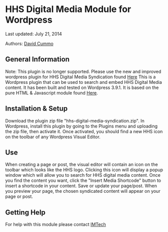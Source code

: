 HHS Digital Media Module for Wordpress
================

Last updated: July 21, 2014

Authors: [David Cummo](https://github.com/cooms13)

## General Information
Note: This plugin is no longer supported.  Please use the new and improved wordpress plugin for HHS Digital Media Syndication found [Here](https://github.com/HHSDigitalMediaAPIPlatform/WordpressCustomPost)
This is a Wordpress plugin that can be used to search and embed HHS Digital Media content.  It has been built and tested on Wordpress 3.9.1.  It is based on the pure HTML & Javascript module found [Here](https://github.com/HHSDigitalMediaAPIPlatform/HHSDigitalMediaModuleHTML).

## Installation & Setup
Download the plugin zip file "hhs-digital-media-syndication.zip". In Wordpress, install this plugin by going to the Plugins menu and uploading the zip file, then activate it. Once activated, you should find a new HHS icon on the toolbar of any Wordpress Visual Editor. 

## Use
When creating a page or post, the visual editor will contain an icon on the toolbar which looks like the HHS logo. Clicking this icon will display a popup window which will allow you to search for HHS digital media content. Once you find the content you want, click the "Insert Media Shortcode" button to insert a shortcode in your content. Save or update your page/post. When you preview your page, the chosen syndicated content will appear on your page or post.

## Getting Help
For help with this module please contact [IMTech](mailto:imtech@cdc.gov)
